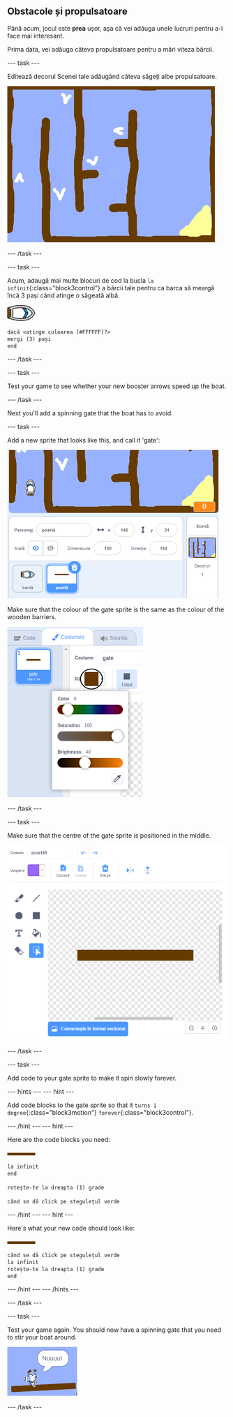 ## Obstacole și propulsatoare

Până acum, jocul este **prea** ușor, așa că vei adăuga unele lucruri pentru a-l face mai interesant.

Prima data, vei adăuga câteva propulsatoare pentru a mări viteza bărcii.

\--- task \---

Editează decorul Scenei tale adăugând câteva săgeți albe propulsatoare.

![captură de ecran](images/boat-boost.png)

\--- /task \---

\--- task \---

Acum, adaugă mai multe blocuri de cod la bucla `la infinit`{:class="block3control"} a bărcii tale pentru ca barca să meargă încă 3 pași când atinge o săgeată albă.

![boat-sprite](images/boat_resize.png)

```blocks3
dacă <atinge culoarea [#FFFFFF]?>
mergi (3) pași
end
```

\--- /task \---

\--- task \---

Test your game to see whether your new booster arrows speed up the boat.

\--- /task \---

Next you'll add a spinning gate that the boat has to avoid.

\--- task \---

Add a new sprite that looks like this, and call it 'gate':

![screenshot](images/boat-gate.png)

Make sure that the colour of the gate sprite is the same as the colour of the wooden barriers.

![screenshot](images/brown-hsv.png)

\--- /task \---

\--- task \---

Make sure that the centre of the gate sprite is positioned in the middle.

![screenshot](images/boat-center.png)

\--- /task \---

\--- task \---

Add code to your gate sprite to make it spin slowly forever.

\--- hints \--- \--- hint \---

Add code blocks to the gate sprite so that it `turns 1 degree`{:class="block3motion"} `forever`{:class="block3control"}.

\--- /hint \--- \--- hint \---

Here are the code blocks you need:

![gate](images/gate.png)

```blocks3
la infinit
end

rotește-te la dreapta (1) grade

când se dă click pe stegulețul verde
```

\--- /hint \--- \--- hint \---

Here's what your new code should look like:

![gate](images/gate.png)

```blocks3
când se dă click pe stegulețul verde
la infinit
rotește-te la dreapta (1) grade
end
```

\--- /hint \--- \--- /hints \---

\--- /task \---

\--- task \---

Test your game again. You should now have a spinning gate that you need to stir your boat around.

![screenshot](images/boat-gate-test.png)

\--- /task \---